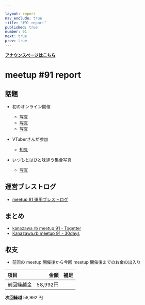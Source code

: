 ```yaml
---

layout: report
nav_exclude: true
title: "#91 report"
published: true
number: 91
next: true
prev: true
---
```


<div style="text-align: left;"><a href="/91/"><strong>アナウンスページはこちら</strong></a></div>

# meetup #91 report

## 話題

* 初のオンライン開催
  + [写真](https://twitter.com/kiyohara/status/1241212484083568640)
  + [写真](https://twitter.com/TAKAyuki_atkwsk/status/1241214888090968066)
  + [写真](https://twitter.com/kiyohara/status/1241229873818918912)

* VTuberさんが参加
  + [知見](https://twitter.com/kiyohara/status/1241264273927487488)

* いつもとはひと味違う集合写真
  + [写真](https://twitter.com/kiyohara/status/1241275270973108224)


## 運営ブレストログ

* [meetup 91 運用ブレストログ](https://github.com/kanazawarb/meetup/wiki/meetup-91-%E9%81%8B%E7%94%A8%E3%83%96%E3%83%AC%E3%82%B9%E3%83%88%E3%83%AD%E3%82%B0)


## まとめ

* [kanazawa.rb meetup 91 - Togetter](https://togetter.com/li/1484358)
* [Kanazawa.rb meetup 91 - 30days](https://30d.jp/kzrb/81)


## 収支

* 前回の meetup 開催後から今回 meetup 開催後までのお金の出入り

|項目                           |金額         |補足                                               |
|:------------------------------|------------:|:--------------------------------------------------|
| 前回繰越金                    |    58,992円 |                                                   |

**次回繰越**  58,992 円

